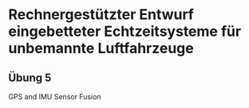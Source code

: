 # Rechnergestützter Entwurf eingebetteter Echtzeitsysteme für unbemannte Luftfahrzeuge

## Übung 5

GPS and IMU Sensor Fusion
